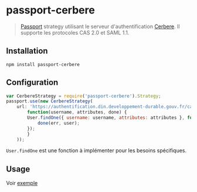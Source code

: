 # passport-cerbere

> [Passport](http://passportjs.org/) strategy utilisant le serveur d'authentification [Cerbere](https://authentification.din.developpement-durable.gouv.fr). Il supporte les protocoles CAS 2.0 et SAML 1.1.

## Installation

```shell
npm install passport-cerbere
```

## Configuration

```javascript
var CerbereStrategy = require('passport-cerbere').Strategy;
passport.use(new CerbereStrategy(
    url: 'https://authentification.din.developpement-durable.gouv.fr/cas/public',
        function(username, attributes, done) {
        User.findOne({ username: username, attributes: attributes }, function (err, user) {
            done(err, user);
        });
        }
    ));
```

`User.findOne` est une fonction à implémenter pour les besoins spécifiques.

## Usage

Voir [exemple](https://github.com/MTES-MCT/cerbere-nodejs)